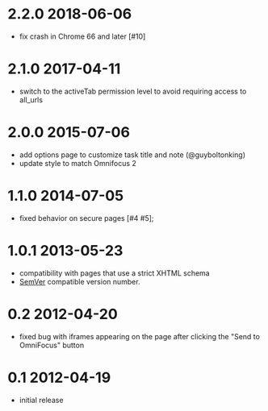 # 2.2.0 2018-06-06

* fix crash in Chrome 66 and later [#10]

# 2.1.0 2017-04-11

* switch to the activeTab permission level to avoid requiring access to all_urls

# 2.0.0 2015-07-06

* add options page to customize task title and note (@guyboltonking)
* update style to match Omnifocus 2

# 1.1.0 2014-07-05

* fixed behavior on secure pages [#4 #5];

# 1.0.1 2013-05-23

* compatibility with pages that use a strict XHTML schema
* [SemVer](http://semver.org/) compatible version number.

# 0.2 2012-04-20

* fixed bug with iframes appearing on the page after clicking the "Send to OmniFocus" button

# 0.1 2012-04-19

* initial release
